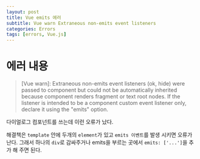 ```yaml
---
layout: post
title: Vue emits 에러
subtitle: Vue warn Extraneous non-emits event listeners
categories: Errors
tags: [errors, Vue.js]
---
```


# 에러 내용

> [Vue warn]: Extraneous non-emits event listeners (ok, hide) were passed to component but could not be automatically inherited because component renders fragment or text root nodes. If the listener is intended to be a component custom event listener only, declare it using the "emits" option.

다이얼로그 컴포넌트를 쓰는데 이런 오류가 났다.

해결책은 `template` 안에 두개의 `element`가 있고 `emits 이벤트`를 발생 시키면 오류가 난다. 그래서 하나의 `div`로 감싸주거나 emits을 부르는 곳에서 `emits: ['...']`을 추가 해 주면 된다.
